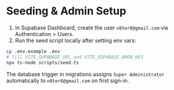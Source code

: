 # Seeding & Admin Setup

1. In Supabase Dashboard, create the user `n8ter8@gmail.com` via Authentication > Users.
2. Run the seed script locally after setting env vars:

```bash
cp .env.example .env
# fill VITE_SUPABASE_URL and VITE_SUPABASE_ANON_KEY
npx ts-node scripts/seed.ts
```

The database trigger in migrations assigns `Super Administrator` automatically to `n8ter8@gmail.com` on first sign-in.
